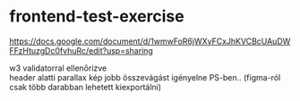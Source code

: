 # frontend-test-exercise
https://docs.google.com/document/d/1wmwFoR6jWXyFCxJhKVCBcUAuDWFFzHtuzgDc0fvhuRc/edit?usp=sharing <br>

w3 validatorral ellenőrizve <br>
header alatti parallax kép jobb összevágást igényelne PS-ben.. (figma-ról csak több darabban lehetett kiexportálni) <br>

